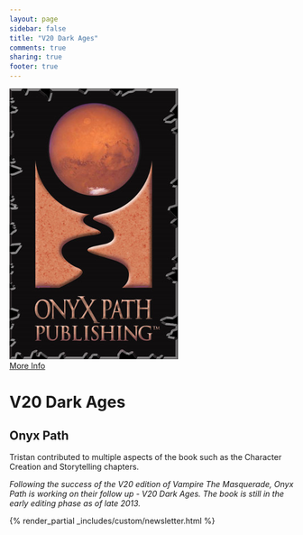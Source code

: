 ```yaml
---
layout: page
sidebar: false
title: "V20 Dark Ages"
comments: true
sharing: true
footer: true
---
```


<div class="row spotlight">
   <div class="small-12 medium-4 text-center left spotlight-left">
<a href="http://theonyxpath.com/welcome-to-the-new-dark-ages/"><img src="/images/games/onyx-path.jpg" alt="Onyx Path Logo" class="spotlight-cover box-shadow"></a>
  <div class="small-12 columns">
   <a href="http://theonyxpath.com/welcome-to-the-new-dark-ages/" class="button large info radius">More Info</a> 
  </div>
   </div>
   <div class="small-12 medium-8 spotlight-blurb right">
<h1>V20 Dark Ages</h1>
<h2 class="subheader">Onyx Path</h2>
<p>Tristan contributed to multiple aspects of the book such as the Character Creation and Storytelling chapters.</p>
<p><em>Following the success of the V20 edition of Vampire The Masquerade, Onyx Path is working on their follow up - V20 Dark Ages.  The book is still in the early editing phase as of late 2013.</em></p>
  <div class="small-12 columns widget4">
{% render_partial _includes/custom/newsletter.html %}

  </div>
   </div>
  </div>
